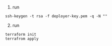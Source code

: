 1. run 
```
ssh-keygen -t rsa -f deployer-key.pem -q -N ""
```

2. run
```
terraform init
terrafrom apply
```
